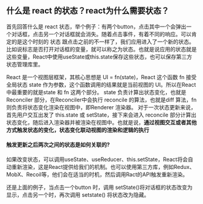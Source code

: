 ## 什么是 react 的状态？react为什么需要状态？

首先回答什么是 react 状态，举个例子：有两个button，点击其中一个会弹出一个对话框，点击另一个对话框就会消失。随着点击事件，有着不同的响应。可以肯定的是这个时刻的 状态 跟点击之前的不一样了，我们应用进入了一个新的状态。比如说标志是否打开对话框的变量，就可以称之为状态。也就是说应用的状态就是这些变量，React中使用useState或this.state保存这些状态，也可以保存第三方状态管理库里。

React 是一个视图层框架，其核心思想是 UI = fn(state)，React 这个函数 fn 接受全局状态 state 作为参数，这个函数调用的结果就是当前视图的 UI。所以在React 中最重要的就是state 和 fn 这两个部分。
state 负责计算出状态变化，也就是 Reconciler 部分，在Reconciler中会执行 reconcile 的算法，也就是diff 算法，fn 则负责将状态变化渲染在视图中，即Renderer 渲染器。
对于一次状态更新来说，首先用户交互出发了 this.state 或 setState，接下来会进入 reconcile 部分计算出状态变化，随后进入渲染器并被渲染在视图中。也就是说，**通过视图交互或者其他方式触发状态的变化，状态变化联动视图的渲染和逻辑的执行**

#### 触发更新之后两次之间的状态是如何关联的?
如果改变状态，可以调用useState、useReducer、this.setState，React将会自动重新渲染，这是React提供给我们的机制。也可以使用第三方库，例如Redux、MobX、Recoil等，他们会在适当的时机，然后调用Ract的API触发重新渲染。

还是上面的例子，当点击一个button 时，调用 setState()将对话框的状态改变为显示，点击另一个时，再次调用 setstate() 将状态改为隐藏。